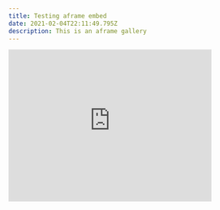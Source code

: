 ```yaml
---
title: Testing aframe embed
date: 2021-02-04T22:11:49.795Z
description: This is an aframe gallery
---
```

<embed src="https://stoic-varahamihira-410767.netlify.app/gallery/photo1.html" width="400" height="300"></embed>

```

```